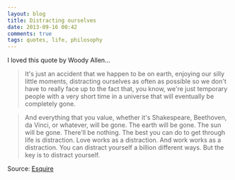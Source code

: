 ```yaml
---
layout: blog
title: Distracting ourselves
date: 2013-09-16 00:42
comments: true
tags: quotes, life, philosophy
---
```


I loved this quote by Woody Allen...

> It's just an accident that we happen to be on earth, enjoying our silly little moments, distracting ourselves as often as possible so we don't have to really face up to the fact that, you know, we're just temporary people with a very short time in a universe that will eventually be completely gone. 

> And everything that you value, whether it's Shakespeare, Beethoven, da Vinci, or whatever, will be gone. The earth will be gone. The sun will be gone. There'll be nothing. The best you can do to get through life is distraction. Love works as a distraction. And work works as a distraction. You can distract yourself a billion different ways. But the key is to distract yourself.

Source: [Esquire](http://www.esquire.com/features/what-ive-learned/woody-allen-0913)